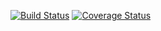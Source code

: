 [![Build Status](https://travis-ci.org/maurepass/pytest_travis.svg?branch=master)](https://travis-ci.org/maurepass/pytest_travis)
[![Coverage Status](https://coveralls.io/repos/github/maurepass/pytest_travis/badge.svg)](https://coveralls.io/github/maurepass/pytest_travis)



